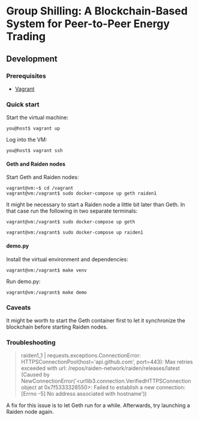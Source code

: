 # Group Shilling: A Blockchain-Based System for Peer-to-Peer Energy Trading

## Development

### Prerequisites

- [Vagrant](https://www.vagrantup.com/)

### Quick start

Start the virtual machine:

```console
you@host$ vagrant up
```

Log into the VM:

```console
you@host$ vagrant ssh
```

#### Geth and Raiden nodes

Start Geth and Raiden nodes:

```console
vagrant@vm:~$ cd /vagrant
vagrant@vm:/vagrant$ sudo docker-compose up geth raiden1
```

It might be necessary to start a Raiden node a little bit later than Geth. In that case run the following in two separate terminals:

```console
vagrant@vm:/vagrant$ sudo docker-compose up geth
```

```console
vagrant@vm:/vagrant$ sudo docker-compose up raiden1
```

#### demo.py

Install the virtual environment and dependencies:

```console
vagrant@vm:/vagrant$ make venv
```

Run demo.py:

```console
vagrant@vm:/vagrant$ make demo
```

### Caveats

It might be worth to start the Geth container first to let it synchronize the blockchain before starting Raiden nodes.

### Troubleshooting

> raiden1_1  | requests.exceptions.ConnectionError: HTTPSConnectionPool(host='api.github.com', port=443): Max retries exceeded with url: /repos/raiden-network/raiden/releases/latest (Caused by NewConnectionError('<urllib3.connection.VerifiedHTTPSConnection object at 0x7f5333328550>: Failed to establish a new connection: [Errno -5] No address associated with hostname'))  

A fix for this issue is to let Geth run for a while. Afterwards, try launching a Raiden node again.

